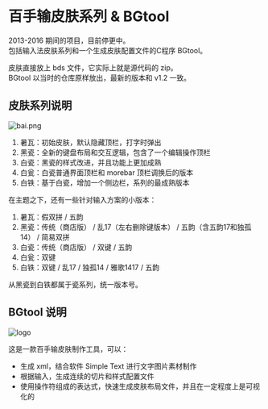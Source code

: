 # 百手输皮肤系列 & BGtool

2013-2016 期间的项目，目前停更中。  
包括输入法皮肤系列和一个生成皮肤配置文件的C程序 BGtool。

皮肤直接放上 bds 文件，它实际上就是源代码的 zip。  
BGtool 以当时的仓库原样放出，最新的版本和 v1.2 一致。

## 皮肤系列说明

![bai.png](https://i.loli.net/2019/12/21/pAC1lGMiuUvFQX4.png)

1. 暑瓦：初始皮肤，默认隐藏顶栏，打字时弹出
2. 黑瓷：全新的键盘布局和交互逻辑，包含了一个编辑操作顶栏
3. 白瓷：黑瓷的样式改进，并且功能上更加成熟
4. 白瓮：白瓷普通界面顶栏和 morebar 顶栏调换后的版本
5. 白铁：基于白瓷，增加一个侧边栏，系列的最成熟版本

在主题之下，还有一些针对输入方案的小版本：

1. 暑瓦：假双拼 / 五韵
2. 黑瓷：传统（商店版） / 乱17（左右删除键版本） / 五韵（含五韵17和独孤14） / 简易双拼
3. 白瓷：传统（商店版） / 双键 / 五韵
4. 白瓮：双键
5. 白铁：双键 / 乱17 / 独孤14 / 雅歌1417 / 五韵

从黑瓷到白铁都属于瓷系列，统一版本号。

## BGtool 说明

![logo](https://i.loli.net/2019/04/06/5ca78241c7f33.png)

这是一款百手输皮肤制作工具，可以：

+ 生成 xml，结合软件 Simple Text 进行文字图片素材制作
+ 根据输入，生成连续的切片和样式配置文件
+ 使用操作符组成的表达式，快速生成皮肤布局文件，并且在一定程度上是可视化的